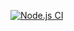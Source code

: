 [![Node.js CI](https://github.com/ngwenyawiseman/price_plan/actions/workflows/node.js.yml/badge.svg)](https://github.com/ngwenyawiseman/price_plan/actions/workflows/node.js.yml)
